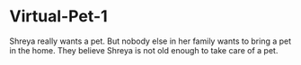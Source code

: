 # Virtual-Pet-1
Shreya really wants a pet. But nobody else in her family wants to bring a pet in the home. They believe Shreya is not old enough to take care of a pet.
